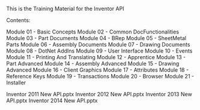 This is the Training Material for the Inventor API

Contents:

Module 01 - Basic Concepts
Module 02 - Common DocFunctionalities
Module 03 - Part Documents
Module 04 - BRep
Module 05 - SheetMetal Parts
Module 06 - Assembly Documents
Module 07 - Drawing Documents
Module 08 - DotNet AddIns
Module 09 - User Interface
Module 10 - Events
Module 11 - Printing And Translating
Module 12 - Apprentice
Module 13 - Part Advanced
Module 14 - Assembly Advanced
Module 15 - Drawing Advanced
Module 16 - Client Graphics
Module 17 - Attributes
Module 18 - Reference Keys
Module 19 - Transactions
Module 20 - Browser
Module 21 - Installer

Inventor 2011 New API.pptx
Inventor 2012 New API.pptx
Inventor 2013 New API.pptx
Inventor 2014 New API.pptx